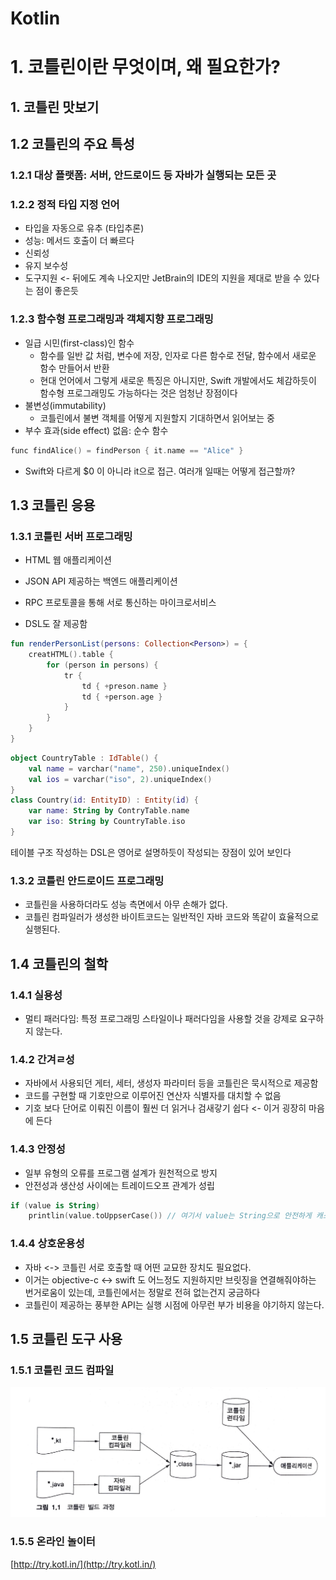 # Kotlin

# 1. 코틀린이란 무엇이며, 왜 필요한가?

## 1. 코틀린 맛보기

## 1.2 코틀린의 주요 특성

### 1.2.1 대상 플랫폼: 서버, 안드로이드 등 자바가 실행되는 모든 곳

### 1.2.2 정적 타입 지정 언어

- 타입을 자동으로 유추 (타입추론)
- 성능: 메서드 호출이 더 빠르다
- 신뢰성
- 유지 보수성
- 도구지원 <- 뒤에도 계속 나오지만 JetBrain의 IDE의 지원을 제대로 받을 수 있다는 점이 좋은듯

### 1.2.3 함수형 프로그래밍과 객체지향 프로그래밍

- 일급 시민(first-class)인 함수
  - 함수를 일반 값 처럼, 변수에 저장, 인자로 다른 함수로 전달, 함수에서 새로운 함수 만들어서 반환
  - 현대 언어에서 그렇게 새로운 특징은 아니지만, Swift 개발에서도 체감하듯이 함수형 프로그래밍도 가능하다는 것은 엄청난 장점이다
- 불변성(immutability)
  - 코틀린에서 불변 객체를 어떻게 지원할지 기대하면서 읽어보는 중
- 부수 효과(side effect) 없음: 순수 함수

```kt
func findAlice() = findPerson { it.name == "Alice" }
```

- Swift와 다르게 $0 이 아니라 it으로 접근. 여러개 일때는 어떻게 접근할까? 

## 1.3 코틀린 응용

### 1.3.1 코틀린 서버 프로그래밍

- HTML 웹 애플리케이션
- JSON API 제공하는 백엔드 애플리케이션
- RPC 프로토콜을 통해 서로 통신하는 마이크로서비스

- DSL도 잘 제공함

```kt
fun renderPersonList(persons: Collection<Person>) = {
    creatHTML().table {
        for (person in persons) {
            tr {
                td { +preson.name }
                td { +person.age }
            }
        }
    }
}
```

```kt
object CountryTable : IdTable() {
    val name = varchar("name", 250).uniqueIndex()
    val ios = varchar("iso", 2).uniqueIndex()
}
class Country(id: EntityID) : Entity(id) {
    var name: String by ContryTable.name
    var iso: String by CountryTable.iso
}
```

테이블 구조 작성하는 DSL은 영어로 설명하듯이 작성되는 장점이 있어 보인다

### 1.3.2 코틀린 안드로이드 프로그래밍

- 코틀린을 사용하더라도 성능 측면에서 아무 손해가 없다.
- 코틀린 컴파일러가 생성한 바이트코드는 일반적인 자바 코드와 똑같이 효율적으로 실행된다.

## 1.4 코틀린의 철학

### 1.4.1 실용성

- 멀티 패러다임: 특정 프로그래밍 스타일이나 패러다임을 사용할 것을 강제로 요구하지 않는다.

### 1.4.2 간겨ㄹ성

- 자바에서 사용되던 게터, 세터, 생성자 파라미터 등을 코틀린은 묵시적으로 제공함
- 코드를 구현할 때 기호만으로 이루어진 연산자 식별자를 대치할 수 없음
- 기호 보다 단어로 이뤄진 이름이 훨씬 더 읽거나 검새갛기 쉽다 <- 이거 굉장히 마음에 든다

### 1.4.3 안정성

- 일부 유형의 오류를 프로그램 설계가 원천적으로 방지
- 안전성과 생산성 사이에는 트레이드오프 관계가 성립

```kt
if (value is String)
    printlin(value.toUppserCase()) // 여기서 value는 String으로 안전하게 캐스팅 된것으로 보임
```

### 1.4.4 상호운용성

- 자바 <-> 코틀린 서로 호출할 때 어떤 교묘한 장치도 필요없다.
- 이거는 objective-c <-> swift 도 어느정도 지원하지만 브릿징을 연결해줘야하는 번거로움이 있는데, 코틀린에서는 정말로 전혀 없는건지 궁금하다
- 코틀린이 제공하는 풍부한 API는 실행 시점에 아무런 부가 비용을 야기하지 않는다.

## 1.5 코틀린 도구 사용

### 1.5.1 코틀린 코드 컴파일

![](images/2022-06-04-00-41-26.png)

### 1.5.5 온라인 놀이터

[http://try.kotl.in/](http://try.kotl.in/)

